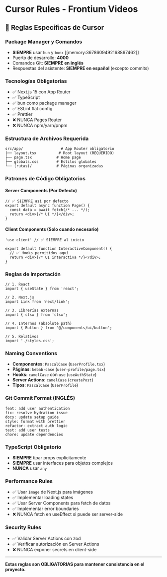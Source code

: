 # Cursor Rules - Frontium Videos

## 🎯 Reglas Específicas de Cursor

### Package Manager y Comandos
- **SIEMPRE** usar `bun` y `bunx` [[memory:3678609492168897462]]
- Puerto de desarrollo: **4000**
- Comandos Git: **SIEMPRE en inglés**
- Respuestas del asistente: **SIEMPRE en español** (excepto commits)

### Tecnologías Obligatorias
- ✅ Next.js 15 con App Router
- ✅ TypeScript
- ✅ bun como package manager
- ✅ ESLint flat config
- ✅ Prettier
- ❌ NUNCA Pages Router
- ❌ NUNCA npm/yarn/pnpm

### Estructura de Archivos Requerida
```
src/app/                 # App Router obligatorio
├── layout.tsx          # Root layout (REQUERIDO)
├── page.tsx           # Home page
├── globals.css        # Estilos globales
└── (rutas)/           # Páginas organizadas
```

### Patrones de Código Obligatorios

#### Server Components (Por Defecto)
```tsx
// ✅ SIEMPRE así por defecto
export default async function Page() {
  const data = await fetch(/* ... */);
  return <div>{/* UI */}</div>;
}
```

#### Client Components (Solo cuando necesario)
```tsx
'use client' // ✅ SIEMPRE al inicio

export default function InteractiveComponent() {
  // ✅ Hooks permitidos aquí
  return <div>{/* UI interactiva */}</div>;
}
```

### Reglas de Importación
```tsx
// 1. React
import { useState } from 'react';

// 2. Next.js
import Link from 'next/link';

// 3. Librerías externas
import { clsx } from 'clsx';

// 4. Internos (absolute path)
import { Button } from '@/components/ui/button';

// 5. Relativos
import './styles.css';
```

### Naming Conventions
- **Componentes**: `PascalCase` (`UserProfile.tsx`)
- **Páginas**: `kebab-case` (`user-profile/page.tsx`)
- **Hooks**: `camelCase` con `use` (`useAuthState`)
- **Server Actions**: `camelCase` (`createPost`)
- **Tipos**: `PascalCase` (`UserProfile`)

### Git Commit Format (INGLÉS)
```
feat: add user authentication
fix: resolve hydration issue
docs: update setup guide
style: format with prettier
refactor: extract auth logic
test: add user tests
chore: update dependencies
```

### TypeScript Obligatorio
- **SIEMPRE** tipar props explícitamente
- **SIEMPRE** usar interfaces para objetos complejos
- **NUNCA** usar `any`

### Performance Rules
- ✅ Usar `Image` de Next.js para imágenes
- ✅ Implementar loading states
- ✅ Usar Server Components para fetch de datos
- ✅ Implementar error boundaries
- ❌ NUNCA fetch en useEffect si puede ser server-side

### Security Rules
- ✅ Validar Server Actions con zod
- ✅ Verificar autorización en Server Actions
- ❌ NUNCA exponer secrets en client-side

---

**Estas reglas son OBLIGATORIAS para mantener consistencia en el proyecto.** 